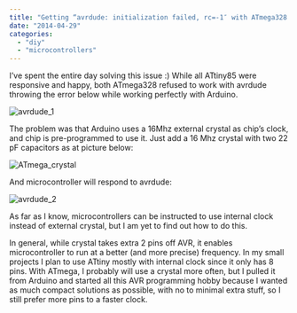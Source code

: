 ```yaml
---
title: "Getting “avrdude: initialization failed, rc=-1″ with ATmega328 after pulled it from Arduino?"
date: "2014-04-29"
categories:
  - "diy"
  - "microcontrollers"
---
```


I’ve spent the entire day solving this issue :) While all ATtiny85 were
responsive and happy, both ATmega328 refused to work with avrdude throwing the
error below while working perfectly with Arduino.

![avrdude_1](images/avrdude_1.png)

The problem was that Arduino uses a 16Mhz external crystal as chip’s clock, and
chip is pre-programmed to use it. Just add a 16 Mhz crystal with two 22 pF
capacitors as at picture below:

![ATmega_crystal](images/ATmega_crystal.png)

And microcontroller will respond to avrdude:

![avrdude_2](images/avrdude_2.png)

As far as I know, microcontrollers can be instructed to use internal clock
instead of external crystal, but I am yet to find out how to do this.

In general, while crystal takes extra 2 pins off AVR, it enables microcontroller
to run at a better (and more precise) frequency. In my small projects I plan to
use ATtiny mostly with internal clock since it only has 8 pins. With ATmega, I
probably will use a crystal more often, but I pulled it from Arduino and started
all this AVR programming hobby because I wanted as much compact solutions as
possible, with no to minimal extra stuff, so I still prefer more pins to a
faster clock.
